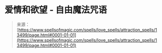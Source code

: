 <!--yml

category: 未分类

date: 2024-06-12 18:51:58

-->

# 爱情和欲望 - 自由魔法咒语

> 来源：[https://www.spellsofmagic.com/spells/love_spells/attraction_spells/13499/page.html#0001-01-01](https://www.spellsofmagic.com/spells/love_spells/attraction_spells/13499/page.html#0001-01-01)
